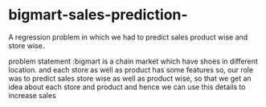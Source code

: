 # bigmart-sales-prediction-
A regression problem in which we had to predict sales product wise and store wise.

problem statement :bigmart is a chain market which have shoes in different location.
and each store as well as product has some features 
so, our role was to predict sales store wise as well as product wise, so that we get an idea about 
each store and product
and hence we can use this details to increase sales 

